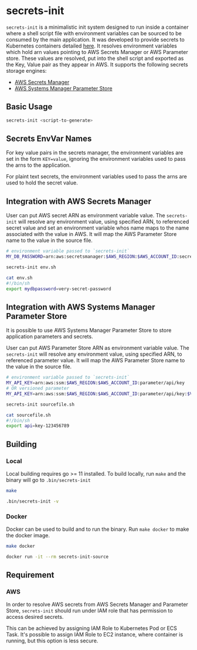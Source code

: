 # secrets-init

`secrets-init` is a minimalistic init system designed to run inside a container where a shell script file with environment variables can be sourced to be consumed by the main application. It was developed to provide secrets to Kubernetes containers detailed [here](https://github.com/ryohare/secrets-sidecar-eks-poc). It resolves environment variables which hold arn values pointing to AWS Secrets Manager or AWS Parameter store. These values are resolved, put into the shell script and exported as the Key, Value pair as they appear in AWS. It supports the following secrets storage engines:

- [AWS Secrets Manager](https://aws.amazon.com/secrets-manager/)
- [AWS Systems Manager Parameter Store](https://docs.aws.amazon.com/systems-manager/latest/userguide/systems-manager-parameter-store.html)

## Basic Usage
```bash
secrets-init <script-to-generate>
```

## Secrets EnvVar Names
For key value pairs in the secrets manager, the environment variables are set in the form `KEY=value`, ignoring the environment variables used to pass the arns to the application.

For plaint text secrets, the environment variables used to pass the arns are used to hold the secret value.

## Integration with AWS Secrets Manager

User can put AWS secret ARN as environment variable value. The `secrets-init` will resolve any environment value, using specified ARN, to referenced secret value and set an environment variable whos name maps to the name associated with the value in AWS. It will map the AWS Parameter Store name to the value in the source file.

```sh
# environment variable passed to `secrets-init`
MY_DB_PASSWORD=arn:aws:secretsmanager:$AWS_REGION:$AWS_ACCOUNT_ID:secret:mydbpassword-cdma3

secrets-init env.sh

cat env.sh
#!/bin/sh
export mydbpassword=very-secret-password
```

## Integration with AWS Systems Manager Parameter Store

It is possible to use AWS Systems Manager Parameter Store to store application parameters and secrets.

User can put AWS Parameter Store ARN as environment variable value. The `secrets-init` will resolve any environment value, using specified ARN, to referenced parameter value. It will map the AWS Parameter Store name to the value in the source file.

```sh
# environment variable passed to `secrets-init`
MY_API_KEY=arn:aws:ssm:$AWS_REGION:$AWS_ACCOUNT_ID:parameter/api/key
# OR versioned parameter
MY_API_KEY=arn:aws:ssm:$AWS_REGION:$AWS_ACCOUNT_ID:parameter/api/key:$VERSION

secrets-init sourcefile.sh

cat sourcefile.sh
#!/bin/sh
export api=key-123456789
```

## Building
### Local
Local building requires go >= 11 installed. To build locally, run `make` and the binary will go to `.bin/secrets-init`
```bash
make

.bin/secrets-init -v
```
### Docker
Docker can be used to build and to run the binary. Run `make docker` to make the docker image.
```bash
make docker

docker run -it --rm secrets-init-source
```

## Requirement

### AWS

In order to resolve AWS secrets from AWS Secrets Manager and Parameter Store, `secrets-init` should run under IAM role that has permission to access desired secrets.

This can be achieved by assigning IAM Role to Kubernetes Pod or ECS Task. It's possible to assign IAM Role to EC2 instance, where container is running, but this option is less secure.